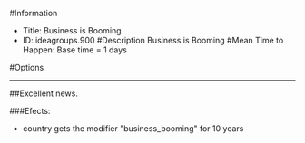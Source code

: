 #Information
 - Title: Business is Booming
 - ID: ideagroups.900
#Description
Business is Booming
#Mean Time to Happen:
Base time = 1 days

#Options

___
##Excellent news.

###Efects:<ul><li>country gets the modifier "business_booming" for 10 years</li></ul>
